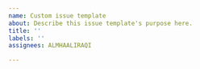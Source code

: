 ```yaml
---
name: Custom issue template
about: Describe this issue template's purpose here.
title: ''
labels: ''
assignees: ALMHAALIRAQI

---
```



